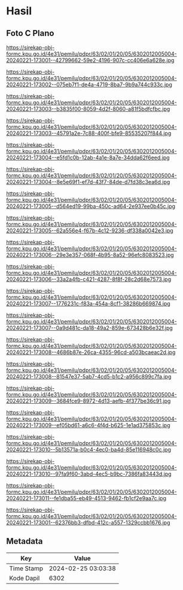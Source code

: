 # Hasil

## Foto C Plano

https://sirekap-obj-formc.kpu.go.id/4e31/pemilu/pdpr/63/02/01/20/05/6302012005004-20240221-173001--42799662-59e2-4196-907c-cc406e6a628e.jpg

https://sirekap-obj-formc.kpu.go.id/4e31/pemilu/pdpr/63/02/01/20/05/6302012005004-20240221-173002--075eb7f1-de4a-4719-8ba7-9b9a744c933c.jpg

https://sirekap-obj-formc.kpu.go.id/4e31/pemilu/pdpr/63/02/01/20/05/6302012005004-20240221-173003--b3835f00-8059-4d2f-8060-a81f5bdfcfbc.jpg

https://sirekap-obj-formc.kpu.go.id/4e31/pemilu/pdpr/63/02/01/20/05/6302012005004-20240221-173003--45791a2e-7c88-400f-bfe9-85535207f844.jpg

https://sirekap-obj-formc.kpu.go.id/4e31/pemilu/pdpr/63/02/01/20/05/6302012005004-20240221-173004--e5fd1c0b-12ab-4a1e-8a7e-34dda62f6eed.jpg

https://sirekap-obj-formc.kpu.go.id/4e31/pemilu/pdpr/63/02/01/20/05/6302012005004-20240221-173004--8e5e69f1-ef7d-43f7-84de-d7fd38c3ea6d.jpg

https://sirekap-obj-formc.kpu.go.id/4e31/pemilu/pdpr/63/02/01/20/05/6302012005004-20240221-173005--d564ed19-99ba-450c-ad64-2e937ee0b45c.jpg

https://sirekap-obj-formc.kpu.go.id/4e31/pemilu/pdpr/63/02/01/20/05/6302012005004-20240221-173005--62a556e4-f67b-4c12-9236-df338a0042e3.jpg

https://sirekap-obj-formc.kpu.go.id/4e31/pemilu/pdpr/63/02/01/20/05/6302012005004-20240221-173006--29e3e357-068f-4b95-8a52-96efc8083523.jpg

https://sirekap-obj-formc.kpu.go.id/4e31/pemilu/pdpr/63/02/01/20/05/6302012005004-20240221-173006--33a2a4fb-c421-4287-8f8f-28c2d68e7573.jpg

https://sirekap-obj-formc.kpu.go.id/4e31/pemilu/pdpr/63/02/01/20/05/6302012005004-20240221-173007--1776231c-f83a-454a-8cf1-38286b669874.jpg

https://sirekap-obj-formc.kpu.go.id/4e31/pemilu/pdpr/63/02/01/20/05/6302012005004-20240221-173007--0a9d481c-da18-49a2-859e-673428b6e32f.jpg

https://sirekap-obj-formc.kpu.go.id/4e31/pemilu/pdpr/63/02/01/20/05/6302012005004-20240221-173008--4686b87e-26ca-4355-96cd-a503bcaeac2d.jpg

https://sirekap-obj-formc.kpu.go.id/4e31/pemilu/pdpr/63/02/01/20/05/6302012005004-20240221-173008--81547e37-5ab7-4cd5-b1c2-a956c899c7fa.jpg

https://sirekap-obj-formc.kpu.go.id/4e31/pemilu/pdpr/63/02/01/20/05/6302012005004-20240221-173009--3684fce9-8972-4d13-aefb-4f377be36c91.jpg

https://sirekap-obj-formc.kpu.go.id/4e31/pemilu/pdpr/63/02/01/20/05/6302012005004-20240221-173009--ef05bd61-a6c6-4f4d-b625-1e1ad375853c.jpg

https://sirekap-obj-formc.kpu.go.id/4e31/pemilu/pdpr/63/02/01/20/05/6302012005004-20240221-173010--5b13571a-b0c4-4ec0-ba4d-85e116948c0c.jpg

https://sirekap-obj-formc.kpu.go.id/4e31/pemilu/pdpr/63/02/01/20/05/6302012005004-20240221-173010--97fa9f60-3abd-4ec5-b9bc-7386fa83443d.jpg

https://sirekap-obj-formc.kpu.go.id/4e31/pemilu/pdpr/63/02/01/20/05/6302012005004-20240221-173011--fe1dba55-eb49-4513-9462-fb1cf2e9aa7c.jpg

https://sirekap-obj-formc.kpu.go.id/4e31/pemilu/pdpr/63/02/01/20/05/6302012005004-20240221-173001--62376bb3-dfbd-412c-a557-1329ccbb1676.jpg


## Metadata

| Key        | Value               |
| ---------- | ------------------- |
| Time Stamp | 2024-02-25 03:03:38 |
| Kode Dapil | 6302                |



